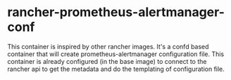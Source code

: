 # rancher-prometheus-alertmanager-conf

This container is inspired by other rancher images. It's a confd based container that will create prometheus-alertmanager configuration file.
This container is already configured (in the base image) to connect to the rancher api to get the metadata and do the templating of configuration file.
